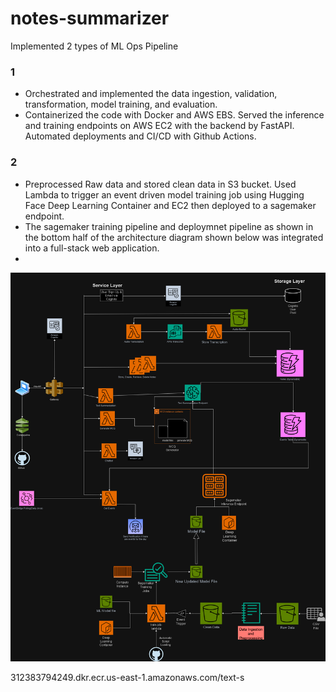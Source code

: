 # notes-summarizer

Implemented 2 types of ML Ops Pipeline

### 1
 - Orchestrated and implemented the data ingestion, validation, transformation, model training, and evaluation.
 - Containerized the code with Docker and AWS EBS. Served the inference and training endpoints on AWS EC2 with the backend by FastAPI. Automated deployments and CI/CD with Github Actions.
### 2
  - Preprocessed Raw data and stored clean data in S3 bucket. Used Lambda to trigger an event driven model training job using Hugging Face Deep Learning Container and EC2 then deployed to a sagemaker endpoint.
  - The sagemaker training pipeline and deploymnet pipeline as shown in the bottom half of the architecture diagram shown below was integrated into a full-stack web application.
  - 
![alt-text](https://github.com/soulpower007/notes-summarizer/blob/main/Architecture_Diagram_Sagemaker.drawio.png?raw=true)

312383794249.dkr.ecr.us-east-1.amazonaws.com/text-s
